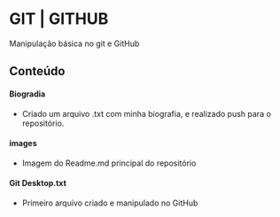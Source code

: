 # GIT | GITHUB
Manipulação básica no git e GitHub

## Conteúdo


#### Biogradia

* Criado um arquivo .txt com minha biografia, e realizado push para o repositório.


#### images
* Imagem do Readme.md principal do repositório


#### Git Desktop.txt
* Primeiro arquivo criado e manipulado no GitHub



